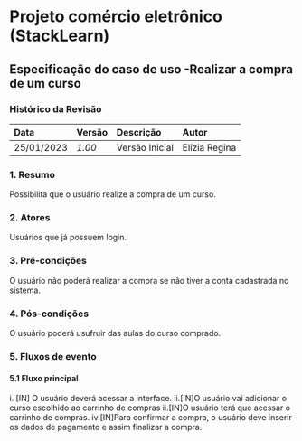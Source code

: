 # Projeto comércio eletrônico (StackLearn)

## Especificação do caso de uso -Realizar a compra de um curso

### Histórico da Revisão 

|  Data  | Versão | Descrição | Autor |
|:-------|:-------|:----------|:------|
| 25/01/2023 | *1.00* | Versão Inicial  | Elízia Regina |

### 1. Resumo 

Possibilita que o usuário realize a compra de um curso.

### 2. Atores

Usuários que já possuem login.

### 3. Pré-condições

O usuário não poderá realizar a compra se não tiver a conta cadastrada no sistema.

### 4. Pós-condições

O usuário poderá usufruir das aulas do curso comprado.

### 5. Fluxos de evento
#### 5.1 Fluxo principal
i. [IN] O usuário deverá acessar a interface.
ii.[IN]O usuário vai adicionar o curso escolhido ao carrinho de compras
ii.[IN]O usuário terá que acessar o carrinho de compras.
iv.[IN]Para confirmar a compra, o usuário deve inserir os dados de pagamento e assim finalizar a compra.
